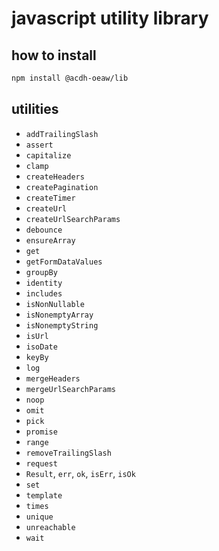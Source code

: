 # javascript utility library

## how to install

```bash
npm install @acdh-oeaw/lib
```

## utilities

- `addTrailingSlash`
- `assert`
- `capitalize`
- `clamp`
- `createHeaders`
- `createPagination`
- `createTimer`
- `createUrl`
- `createUrlSearchParams`
- `debounce`
- `ensureArray`
- `get`
- `getFormDataValues`
- `groupBy`
- `identity`
- `includes`
- `isNonNullable`
- `isNonemptyArray`
- `isNonemptyString`
- `isUrl`
- `isoDate`
- `keyBy`
- `log`
- `mergeHeaders`
- `mergeUrlSearchParams`
- `noop`
- `omit`
- `pick`
- `promise`
- `range`
- `removeTrailingSlash`
- `request`
- `Result`, `err`, `ok`, `isErr`, `isOk`
- `set`
- `template`
- `times`
- `unique`
- `unreachable`
- `wait`

